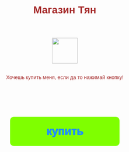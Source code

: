 <style>
        * {
            margin: 0;
            padding: 0;
            box-sizing: border-box;
        }

        body {
            font-family: 'Montserrat', sans-serif;
            font-weight: 200;
            color: brown;
            background: var(--tg-theme-bg-color);
        }

        #main {
            width: 100%;
            padding: 20px;
            text-align: center;
        }

        h1 {
            margin-top: 100px;
            margin-bottom: 30px;
        }

        img {
            width: 70px;
            margin: 30px auto;
        }

        p {
            width: 350px;
            margin: 0 auto;
            color: var(--tg-theme-text-color);
            background: var(--tg-theme-bg-color);
        }

        button {
            border: 0;
            border-radius: 10px;
            margin-top: 100px;
            height: 80px;
            width: 300px;
            font-size: 30px;
            font-weight: 1000;
            cursor: pointer;
            transition: all 500ms ease;
            color: dodgerblue;
            background: chartreuse;
        }

        button:hover {
            background: aqua;
        }
</style>
<body>
    <div id="main">
        <h1>Магазин Тян</h1>
        <img src="https://cdn-icons-png.flaticon.com/512/3595/3595455.png">
        <p>Хочешь купить меня, если да то нажимай кнопку!</p>
        <button id="buy">купить</button>
    </div>
</body>
